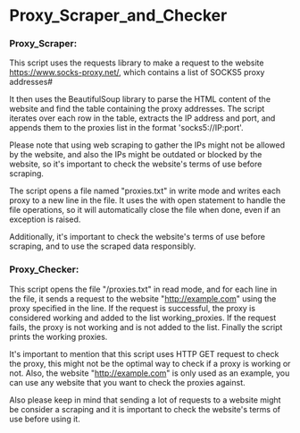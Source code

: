 # Proxy_Scraper_and_Checker #

### Proxy_Scraper: ###

This script uses the requests library to make a request to the website https://www.socks-proxy.net/, which contains a list of SOCKS5 proxy addresses#

It then uses the BeautifulSoup library to parse the HTML content of the website and find the table containing the proxy addresses. The script iterates over each row in the table, extracts the IP address and port, and appends them to the proxies list in the format 'socks5://IP:port'.

Please note that using web scraping to gather the IPs might not be allowed by the website, and also the IPs might be outdated or blocked by the website, so it's important to check the website's terms of use before scraping.

The script opens a file named "proxies.txt" in write mode and writes each proxy to a new line in the file. It uses the with open statement to handle the file operations, so it will automatically close the file when done, even if an exception is raised.

Additionally, it's important to check the website's terms of use before scraping, and to use the scraped data responsibly.

### Proxy_Checker: ###

This script opens the file "/proxies.txt" in read mode, and for each line in the file, it sends a request to the website "http://example.com" using the proxy specified in the line. If the request is successful, the proxy is considered working and added to the list working_proxies. If the request fails, the proxy is not working and is not added to the list. Finally the script prints the working proxies.

It's important to mention that this script uses HTTP GET request to check the proxy, this might not be the optimal way to check if a proxy is working or not. Also, the website "http://example.com" is only used as an example, you can use any website that you want to check the proxies against.

Also please keep in mind that sending a lot of requests to a website might be consider a scraping and it is important to check the website's terms of use before using it.
